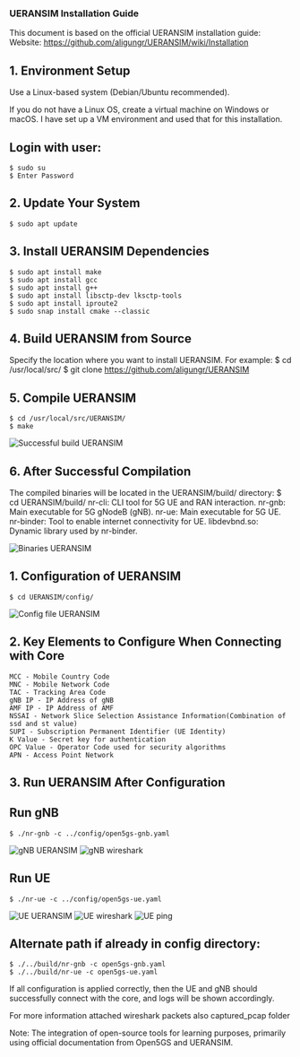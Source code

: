 ### UERANSIM Installation Guide

This document is based on the official UERANSIM installation guide:
Website: https://github.com/aligungr/UERANSIM/wiki/Installation

## 1. Environment Setup

Use a Linux-based system (Debian/Ubuntu recommended).

If you do not have a Linux OS, create a virtual machine on Windows or macOS.
I have set up a VM environment and used that for this installation.

## Login with user:
    $ sudo su
    $ Enter Password

## 2. Update Your System
    $ sudo apt update

## 3. Install UERANSIM Dependencies
    $ sudo apt install make
    $ sudo apt install gcc
    $ sudo apt install g++
    $ sudo apt install libsctp-dev lksctp-tools
    $ sudo apt install iproute2
    $ sudo snap install cmake --classic

## 4. Build UERANSIM from Source
Specify the location where you want to install UERANSIM. For example:
    $ cd /usr/local/src/
    $ git clone https://github.com/aligungr/UERANSIM

## 5. Compile UERANSIM
    $ cd /usr/local/src/UERANSIM/
    $ make
![Successful build UERANSIM](../../Pictures/UERANSIM_Build.png)

## 6. After Successful Compilation
The compiled binaries will be located in the UERANSIM/build/ directory:
    $ cd UERANSIM/build/
    nr-cli: CLI tool for 5G UE and RAN interaction.
    nr-gnb: Main executable for 5G gNodeB (gNB).
    nr-ue: Main executable for 5G UE.
    nr-binder: Tool to enable internet connectivity for UE.
    libdevbnd.so: Dynamic library used by nr-binder.

![Binaries UERANSIM](../../Pictures/UERANSIM_bin.png)


## 1. Configuration of UERANSIM
    $ cd UERANSIM/config/

![Config file UERANSIM](../../Pictures/UERANSIM_config.png)

## 2. Key Elements to Configure When Connecting with Core
    MCC - Mobile Country Code 
    MNC - Mobile Network Code 
    TAC - Tracking Area Code
    gNB IP - IP Address of gNB
    AMF IP - IP Address of AMF
    NSSAI - Network Slice Selection Assistance Information(Combination of ssd and st value)
    SUPI - Subscription Permanent Identifier (UE Identity)
    K Value - Secret key for authentication
    OPC Value - Operator Code used for security algorithms
    APN - Access Point Network

## 3. Run UERANSIM After Configuration
## Run gNB
    $ ./nr-gnb -c ../config/open5gs-gnb.yaml

![gNB UERANSIM](../../Pictures/gNB_success_connects_core.png)
![gNB wireshark](../../Pictures/Wireshark_ngap_gNB.png)


## Run UE
    $ ./nr-ue -c ../config/open5gs-ue.yaml

![UE UERANSIM](../../Pictures/Ue_attached.png)
![UE wireshark](../../Pictures/Wireshark_UE.png)
![UE ping](../../Pictures/UE_ping.png)



## Alternate path if already in config directory:

    $ ./../build/nr-gnb -c open5gs-gnb.yaml
    $ ./../build/nr-ue -c open5gs-ue.yaml


If all configuration is applied correctly, then the UE and gNB should successfully connect with the core, and logs will be shown accordingly.

For more information attached wireshark packets also captured_pcap folder

Note: 
    The integration of open-source tools for learning purposes, primarily using official documentation from Open5GS and UERANSIM.